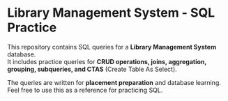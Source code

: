# Library Management System - SQL Practice

This repository contains SQL queries for a **Library Management System** database.  
It includes practice queries for **CRUD operations, joins, aggregation, grouping, subqueries, and CTAS** (Create Table As Select).  

The queries are written for **placement preparation** and database learning.  
Feel free to use this as a reference for practicing SQL.  
